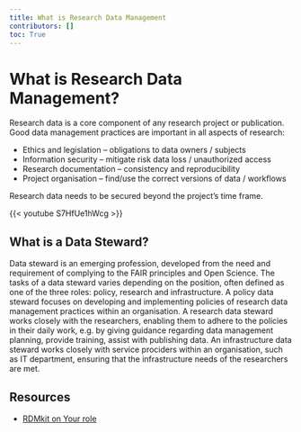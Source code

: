 ```yaml
---
title: What is Research Data Management
contributors: []
toc: True
---
```


# What is Research Data Management?

Research data is a core component of any research project or publication. Good data management practices are important in all aspects of research:

* Ethics and legislation – obligations to data owners / subjects
* Information security – mitigate risk data loss / unauthorized access
* Research documentation – consistency and reproducibility
* Project organisation – find/use the correct versions of data / workflows

Research data needs to be secured beyond the project’s time frame.


{{< youtube S7HfUe1hWcg >}}

## What is a Data Steward?

Data steward is an emerging profession, developed from the need and requirement of complying to the FAIR principles and Open Science. The tasks of a data steward varies depending on the position, often defined as one of the three roles: policy, research and infrastructure. A policy data steward focuses on developing and implementing policies of research data management practices within an organisation. A research data steward works closely with the researchers, enabling them to adhere to the policies in their daily work, e.g. by giving guidance regarding data management planning, provide training, assist with publishing data. An infrastructure data steward works closely with service prociders within an organisation, such as IT department, ensuring that the infrastructure needs of the researchers are met.

## Resources
* [RDMkit on Your role](https://rdmkit.elixir-europe.org/your_role)

